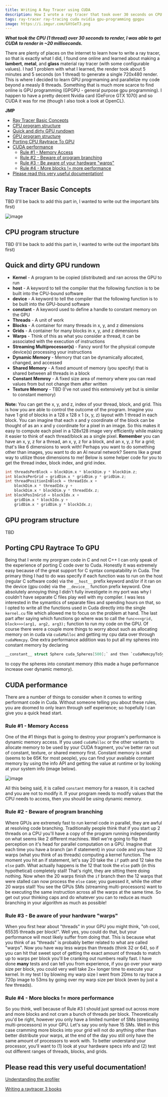 ```yaml
---
title: Writing A Ray Tracer using CUDA
description: How I wrote a ray tracer that took over 30 seconds on CPU and remade it in CUDA to render in ~20 milliseconds
tags: ray-tracer ray-tracing cuda nvidia gpu-programming gpgpu
image: https://i.imgur.com/GXtGeT3.png
---
```


***What took the CPU (1 thread) over 30 seconds to render, I was able to get CUDA to render in ~20 milliseconds.***

There are plenty of places on the internet to learn how to write a ray tracer, so that is exactly what I did, I found one online and learned about making a **lambert**, **metal**, and **glass** material ray tracer (with some configurable values). I had 1 problem with what I learned, the render took about 5 minutes and 5 seconds (on 1 thread) to generate a single 720x480 render. This is where I decided to learn GPU progrmaming and parallelize my code beyond a measly 8 threads. Something that is much more scarce to find online is GPU programming (GPGPU - general purpose gpu programming). I happen to have a pretty decent Nvidia card (GeForce GTX 1070) and so CUDA it was for me (though I also took a look at OpenCL).

**JMP**
- [Ray Tracer Basic Concepts](#ray-tracer-basic-concepts)
- [CPU program structure](#cpu-program-structure)
- [Quick and dirty GPU rundown](#quick-and-dirty-gpu-rundown)
- [GPU program structure](#quick-and-dirty-gpu-rundown)
- [Porting CPU Raytrace To GPU](#porting-cpu-raytrace-to-gpu)
- [CUDA performance](#cuda-performance)
  - [Rule #1 - Memory Access](#rule-1---memory-access)
  - [Rule #2 - Beware of program branching](#rule-2---beware-of-program-branching)
  - [Rule #3 - Be aware of your hardware "warps"](#rule-3---be-aware-of-your-hardware-warps)
  - [Rule #4 - More blocks != more performance](#rule-4---more-blocks--more-performance)
- [Please read this very useful documentation!](#please-read-this-very-useful-documentation)

## Ray Tracer Basic Concepts
TBD (I'll be back to add this part in, I wanted to write out the important bits first)

![image](https://i.imgur.com/GXtGeT3.png)

## CPU program structure
TBD (I'll be back to add this part in, I wanted to write out the important bits first)

## Quick and dirty GPU rundown
- **Kernel** - A program to be copied (distributed) and ran across the GPU to run
- **__host__** - A keyword to tell the compiler that the following function is to be built into the CPU-bound software
- **__device__** - A keyword to tell the compiler that the following function is to be built into the GPU-bound software
- **__constant__** - A keyword used to define a handle to constant memory on the GPU
- **Threads** - A unit of work
- **Blocks** - A container for many threads in x, y, and z dimensions
- **Grids** - A container for many blocks in x, y, and z dimensions
- **Warps** - Think of this as what you consider a thread, it can be associated with the execution of instructions
- **Streaming Multiprocessor(s)** - Fancy word for the physical compute device(s) processing your instructions
- **Dynamic Memory** - Memory that can be dynamically allocated, changed, and accessed
- **Shared Memory** - A fixed amount of memory (you specify) that is shared between all threads in a block
- **Constant Memroy** - A fixed size area of memory where you can read values from but not change them after written
- **Texture Memory** - TBD (I've not used this extensively yet but is similar to constant memory)

**Note:** You can get the x, y, and z, index of your thread, block, and grid. This is how you are able to control the outcome of the program. Imagine you have 1 grid of blocks in a 128 x 128 x 1 (x, y, z) layout with 1 thread in each block. You can imagine that each x and y coordinate of the block can be thought of as an x and y coordinate for a pixel in an image. So this makes it easy to compute each pixel in a 128x128 image very efficiently while making it easier to think of each thread/block as a single pixel. **Remember** you can have an x, y, z for a thread, an x, y, z for a block, and an x, y, z for a grid; that's like 6 dimensions to work with! Perhaps you want to do something other than images, you want to do an AI neural network? Seems like a great way to utilize those dimensions to me! Below is some helper code for you to get the thread index, block index, and grid index.
```c
int threadsPerBlock = blockDim.x * blockDim.y * blockDim.z;
int blocksPerGrid = gridDim.x * gridDim.y * gridDim.z;
int threadPositionInBlock = threadIdx.x +
	blockDim.x * threadIdx.y +
	blockDim.x * blockDim.y * threadIdx.z;
int blockPosInGrid = blockIdx.x +
	gridDim.x * blockIdx.y +
	gridDim.x * gridDim.y * blockIdx.z;
```

## GPU program structure
TBD

## Porting CPU Raytrace To GPU
Being that I wrote my prorgram code in C and not C++ I can only speak of the experience of porting C code over to Cuda. Honestly it was extremely easy because of the great support for C syntax compatability in Cuda. The primary thing I had to do was specify if each function was to run on the host (regular C software code) via the `__host__` prefix keyword and/or if it ran on the device (gpu code) via the `__device__` function prefix keyword. One absolutely annoying thing I didn't fully investigete in my port was why I couldn't have separate C files play well with my compiler. I was less interested in the symantics of separate files and spending hours on that, so I opted to write all the functions used in Cuda directly into the single `kernel.cu` file which allowed me to focus on the problem at hand. The last part after saying which functions go where was to call the `func<<<grid, block>>>(arg1, arg2, arg3);` function to run my code on the GPU. Of course there were a couple more things to worry about such as allocating memory on in cuda via `cudaMalloc` and getting my cpu data over through `cudaMemcpy`. One extra performance addition was to put all my spheres into constant memory by declaring
```c
__constant__ struct Sphere cuda_Spheres[500];` and then `cudaMemcpyToSymbol(cuda_Spheres, spheres, sphereCount * sizeof(struct Sphere), 0, cudaMemcpyHostToDevice);
```
to copy the spheres into constant memory (this made a huge performance increase over dynamic memory).

## CUDA performance
There are a number of things to consider when it comes to writing performant code in Cuda. Without someone telling you about these rules, you are doomed to only learn through self experience; so hopefully I can give you a quick head start.

### Rule #1 - Memory Access
One of the #1 things that is going to destroy your program's performance is dynamic memory access. If you used `cudaMalloc` or the other variants to allocate memory to be used by your CUDA fragment, you've better ran out of constant, texture, or shared memory first. Constant memory is small (seems to be 65K for most people), you can find your available constant memory by using the info API and getting the value at runtime or by looking at your system info (image below).

![image](https://i.imgur.com/jou4rcr.png)

All this being said, it is called `constant` memory for a reason, it is cached and you are not to modify it. If your program needs to modify values that the CPU needs to access, then you should be using dynamic memory.

### Rule #2 - Beware of program branching
Where GPUs are extremely fast to run kernel code in parallel, they are awful at resolving code branching. Traditionally people think that if you start up 2 threads on a CPU you'll have a copy of the program running independantly on what seems like 2 different machines. Well we're going to flip that perception on it's head for parallel computation on a GPU. Imagine that each time you have a branch (an if statement) in your code and you have 32 warps (what you think of as threads) computing a kernel function. The moment you hit an if statement, let's say 20 take the `if` path and 12 take the `else` path. What actually happens is the 12 that took the `else` path (in this hypothetical) completely stall! That's right, they are sitting there doing nothing. Now when the 20 warps finish the `if` branch then the 12 warps that were stalled can now process the `else` case; you guessed it, while the other 20 warps stall! You see the GPUs SMs (streaming multi-processors) want to be executing the same instruction across all the warps at the same time. So get out your thinking caps and do whatever you can to reduce as much branching in your algorithm as much as possible!

### Rule #3 - Be aware of your hardware "warps"
When you first hear about "threads" in your GPU you might think, "oh cool, 65535 threads per block!". Well yes, you could do that, but your performance will most likely suffer from doing that. This is because what you think of as "threads" is probably better related to what are called "warps". Now you have way less warps than threads (think 32 or 64), so if you can hit that sweet spot of getting the exact amount of threads to match up to warps per block you'll be cranking out numbers really fast. I have done **many** tests and can tell you from experience, if you go over your warp size per block, you could very well take 2x+ longer time to execute your kernel. In my test I by blowing my warp size I went from 20ms to ray trace a 720p image to 53ms by going over my warp size per block (even by just a few threads).

### Rule #4 - More blocks != more performance
So you think, well because of Rule #3 I should just spread out across more and more blocks and not cram a bunch of threads per block. Theoretically you'd be right, however you only have a limited number of SMs (streaming multi-processors) in your GPU. Let's say you only have 15 SMs. Well in this case cramming more blocks into your grid will not do anything other than better distribute your warps, at the end of the day you still only have the same amount of processors to work with. To better understand your processor, you'll want to (1) look at your hardware specs info and (2) test out different ranges of threads, blocks, and grids.

## Please read this very useful documentation!
[Understanding the profiler](https://docs.nvidia.com/nsight-visual-studio-edition/2019.4/Nsight_Visual_Studio_Edition_User_Guide.htm#Profile_CUDA_Settings.htm%3FTocPath%3DAnalysis%2520Tools%7CCUDA%2520Experiments%7C_____0)

[Writing a raytracer 3 books](https://raytracing.github.io/)
